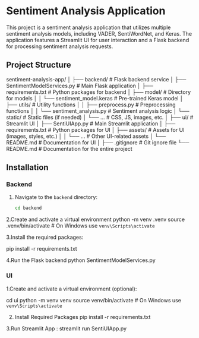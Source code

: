 # Sentiment Analysis Application

This project is a sentiment analysis application that utilizes multiple sentiment analysis models, including VADER, SentiWordNet, and Keras. The application features a Streamlit UI for user interaction and a Flask backend for processing sentiment analysis requests.

## Project Structure

sentiment-analysis-app/
│
├── backend/                    # Flask backend service
│   ├── SentimentModelServices.py  # Main Flask application
│   ├── requirements.txt        # Python packages for backend
│   ├── model/                  # Directory for models
│   │   └── sentiment_model.keras  # Pre-trained Keras model
│   ├── utils/                  # Utility functions
│   │   ├── preprocess.py       # Preprocessing functions
│   │   └── sentiment_analysis.py  # Sentiment analysis logic
│   └── static/                 # Static files (if needed)
│       └── ...                 # CSS, JS, images, etc.
│
├── ui/                         # Streamlit UI
│   ├── SentiUIApp.py                  # Main Streamlit application
│   ├── requirements.txt        # Python packages for UI
│   ├── assets/                 # Assets for UI (images, styles, etc.)
│   │   └── ...                 # Other UI-related assets
│   └── README.md               # Documentation for UI
│
├── .gitignore                  # Git ignore file
└── README.md                   # Documentation for the entire project


## Installation

### Backend

1. Navigate to the `backend` directory:
   ```bash
   cd backend

2.Create and activate a virtual environment
python -m venv .venv
source .venv/bin/activate  # On Windows use `venv\Scripts\activate`

3.Install the required packages:

pip install -r requirements.txt

4.Run the Flask backend
python SentimentModelServices.py

### UI
1.Create and activate a virtual environment (optional):

cd ui
python -m venv venv
source venv/bin/activate  # On Windows use `venv\Scripts\activate`

2. Install Required Packages
pip install -r requirements.txt

3.Run Streamlit App :
streamlit run SentiUIApp.py





